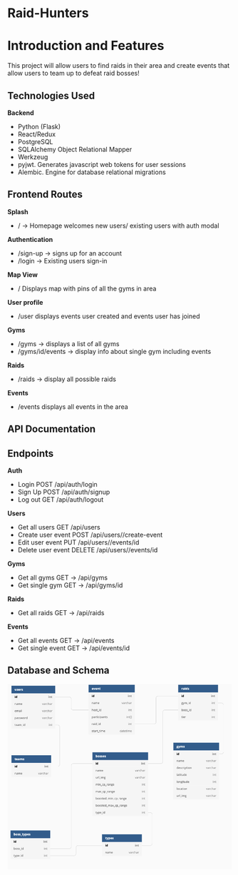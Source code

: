 # Raid-Hunters

# Introduction and Features

This project will allow users to find raids in their area and create events that allow users to team up to defeat raid bosses!


## Technologies Used
**Backend**
- Python (Flask)
- React/Redux
- PostgreSQL
- SQLAlchemy Object Relational Mapper
- Werkzeug
- pyjwt. Generates javascript web tokens for user sessions
- Alembic. Engine for database relational migrations

## Frontend Routes
**Splash**
- / -> Homepage welcomes new users/ existing users with auth modal

**Authentication**
- /sign-up -> signs up for an account
- /login -> Existing users sign-in

**Map View**
- / Displays map with pins of all the gyms in area

**User profile**
- /user displays events user created and events user has joined

**Gyms**
- /gyms -> displays a list of all gyms
- /gyms/id/events -> display info about single gym including events

**Raids**
- /raids -> display all possible raids

**Events**
- /events displays all events in the area

## API Documentation
## Endpoints
**Auth**
- Login POST /api/auth/login
- Sign Up POST /api/auth/signup
- Log out GET /api/auth/logout

**Users**
- Get all users GET /api/users
- Create user event POST /api/users/<id>/create-event
- Edit user event PUT /api/users/<id>/events/id
- Delete user event DELETE /api/users/<id>/events/id

**Gyms**
- Get all gyms GET -> /api/gyms
- Get single gym GET -> /api/gyms/id

**Raids**
- Get all raids GET -> /api/raids

**Events**
- Get all events GET -> /api/events
- Get single event GET -> /api/events/id
## Database and Schema
![DB Schema](db-schema.png)
